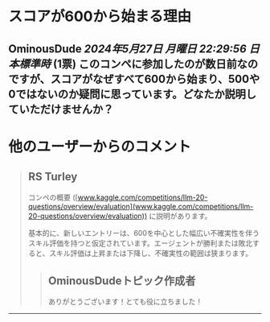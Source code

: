 # スコアが600から始まる理由

**OminousDude** *2024年5月27日 月曜日 22:29:56 日本標準時* (1票)
このコンペに参加したのが数日前なのですが、スコアがなぜすべて600から始まり、500や0ではないのか疑問に思っています。どなたか説明していただけませんか？
---
# 他のユーザーからのコメント
> ## RS Turley
> 
> コンペの概要 ([www.kaggle.com/competitions/llm-20-questions/overview/evaluation](www.kaggle.com/competitions/llm-20-questions/overview/evaluation)) に説明があります。
> 
> 基本的に、新しいエントリーは、600を中心とした幅広い不確実性を伴うスキル評価を持つと仮定されています。エージェントが勝利または敗北すると、スキル評価は上昇または下降し、不確実性の範囲は狭まります。
> 
> 
> 
> > ## OminousDudeトピック作成者
> > 
> > ありがとうございます！とても役に立ちました！
> > 
> > 
> > 
---

